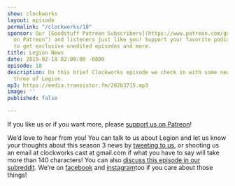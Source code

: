 ```yaml
---
show: clockworks
layout: episode
permalink: "/clockworks/18"
sponsor: Our [Goodstuff Patreon Subscribers](https://www.patreon.com/goodstuff "Goodstuff
  on Patreon") and listeners just like you! Support your favorite podcasts directly
  to get exclusive unedited episodes and more.
title: Legion News
date: 2019-02-18 02:00:00 -0800
episode: 18
description: On this brief Clockworks episode we check in with some news about season
  three of Legion.
mp3: https://media.transistor.fm/202b3715.mp3
image: ''
published: false

---
```

If you like us or if you want more, please [support us on Patreon](https://www.patreon.com/clockworkscast)!  
  
We’d love to hear from you! You can talk to us about Legion and let us know your thoughts about this season 3 news by [tweeting to us](http://www.twitter.com/clockworkscast), or shooting us an email at clockworks cast at gmail.com if what you have to say will take more than 140 characters! You can also [discuss this episode in our subreddit](https://www.reddit.com/r/Goodstuff_fm/). We’re on [facebook](http://facebook.com/clockworkscast) and [instagram](https://www.instagram.com/clockworkscast)too if you care about those things!
